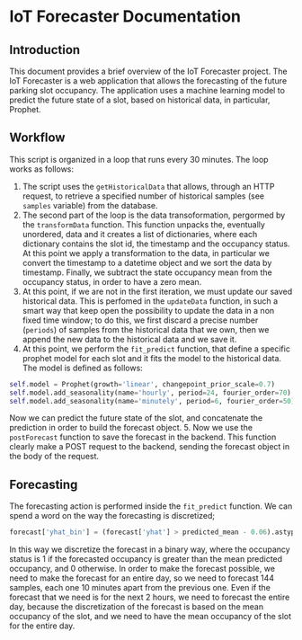 # IoT Forecaster Documentation

## Introduction
This document provides a brief overview of the IoT Forecaster project. 
The IoT Forecaster is a web application that allows the forecasting of the future parking slot occupancy. 
The application uses a machine learning model to predict the future state of a slot, based on historical data, in particular, Prophet.

## Workflow
This script is organized in a loop that runs every 30 minutes.
The loop works as follows:
1. The script uses the `getHistoricalData` that allows, through an HTTP request, to retrieve a specified number of historical samples (see `samples` variable) from the database.
2. The second part of the loop is the data transoformation, pergormed by the `transformData` function.
This function unpacks the, eventually unordered, data and it creates a list of dictionaries, where each dictionary contains the slot id, the timestamp and the occupancy status.
At this point we apply a transformation to the data, in particular we convert the timestamp to a datetime object and we sort the data by timestamp.
Finally, we subtract the state occupancy mean from the occupancy status, in order to have a zero mean.
3. At this point, if we are not in the first iteration, we must update our saved historical data.
This is perfomed in the `updateData` function, in such a smart way that keep open the possibility to update the data in a
non fixed time window; to do this, we first discard a precise number (`periods`) of samples from the historical data that we own,
then we append the new data to the historical data and we save it.
4. At this point, we perform the `fit_predict` function, that define a specific prophet model for each slot and it fits the model to the historical data.
The model is defined as follows:
```python
self.model = Prophet(growth='linear', changepoint_prior_scale=0.7)
self.model.add_seasonality(name='hourly', period=24, fourier_order=70)
self.model.add_seasonality(name='minutely', period=6, fourier_order=50)
```
Now we can predict the future state of the slot, and concatenate the prediction in order to build the forecast object.
5. Now we use the `postForecast` function to save the forecast in the backend.
This function clearly make a POST request to the backend, sending the forecast object in the body of the request.


## Forecasting 
The forecasting action is performed inside the `fit_predict` function.
We can spend a word on the way the forecasting is discretized;

```python
forecast['yhat_bin'] = (forecast['yhat'] > predicted_mean - 0.06).astype(int)
```

In this way we discretize the forecast in a binary way, where the occupancy status is 1 if the forecasted occupancy is greater than the mean predicted occupancy, and 0 otherwise.
In order to make the forecast possible, we need to make the forecast for an entire day, so we need to forecast 144 samples, each one 10 minutes apart from the previous one.
Even if the forecast that we need is for the next 2 hours, we need to forecast the entire day, because the discretization of the forecast is based on the mean occupancy of the slot, and we need to have the mean occupancy of the slot for the entire day.
